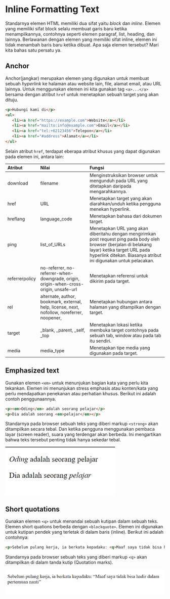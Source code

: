# Inline Formatting Text
Standarnya elemen HTML memiliki dua sifat yaitu <i>block</i> dan <i>inline</i>. Elemen yang memiliki sifat block selalu membuat garis baru ketika menampilkannya, contohnya seperti elemen paragraf, list, heading, dan lainnya. Berlawanan dengan elemen yang memiliki sifat inline, elemen ini tidak menambah baris baru ketika dibuat. Apa saja elemen tersebut? Mari kita bahas satu persatu ya.

## Anchor
Anchor(jangkar) merupakan elemen yang digunakan untuk membuat sebuah <i>hyperlink</i> ke halaman atau website lain, file, alamat email, atau URL lainnya. Untuk menggunakan elemen ini kita gunakan tag ```<a>...</a>``` bersama dengan atribut ```href``` untuk menetapkan sebuah target yang akan dituju.

```html
<p>Hubungi kami di</p>
<ul>
   <li><a href="https://example.com">Website</a></li>
   <li><a href="mailto:info@example.com">Email</a></li>
   <li><a href="tel:+62123456">Telepon</a></li>
   <li><a href="#address">Alamat</a></li>
</ul>
```
Selain atribut ```href```, terdapat eberapa atribut khusus yang dapat digunakan pada elemen ini, antara lain:

| Atribut | Nilai | Fungsi |
|:--------|:------|:-------|
| download | filename | Menginstruksikan browser untuk mengunduh pada URL yang ditetapkan daripada mengarahkannya.  |
| href | URL | Menetapkan target yang akan diarahkan/unduh ketika pengguna menekan hyperlink. |
| hreflang | language_code | Menetapkan bahasa dari dokumen target. |
| ping | list_of_URLs | Menetapkan URL yang akan diberitahu dengan mengirimkan post request ping pada body oleh browser (berjalan di belakang layar) ketika target URL pada hyperlink ditekan. Biasanya atribut ini digunakan untuk pelacakan. | 
| referrerpolicy | no-referrer, no-referrer-when-downgrade, origin, origin-when-cross-origin, unsafe-url | Menetapkan referensi untuk dikirim pada target. |
| rel | alternate, author, bookmark, external, help, license, next, nofollow, noreferrer, noopener, | Menetapkan hubungan antara halaman yang ditampilkan dengan target. |
| target | _blank, _parent, _self, _top | Menetapkan lokasi ketika membuka target contohnya pada sebuah tab, window atau pada tab itu sendiri. |
| media | media_type | Menetapkan tipe media yang digunakan pada target. |

## Emphasized text

Gunakan elemen ```<em>``` untuk menunjukan bagian kata yang perlu kita tekankan. Elemen ini menunjukan stress emphasis atau konten/kata yang perlu mendapatkan penekanan atau perhatian khusus. Berikut ini adalah contoh penggunaannya.

```html
<p><em>Oding</em> adalah seorang pelajar</p>
<p>Dia adalah seorang <em>pelajar</em></p>
```
Standarnya pada browser sebuah teks yang diberi markup ```<strong>``` akan ditampilkan secara tebal. Dan ketika pengguna menggunakan pembaca layar (screen reader), suara yang terdengar akan berbeda. Ini mengartikan bahwa teks tersebut penting tidak hanya sekedar tebal.


![screenshot](https://github.com/adyuta447/learn-html-css/blob/main/3.%20Pendalaman%20HTML/img/2022-03-13_23-07.png)

## Short quotations
Gunakan elemen ```<q>``` untuk menandai sebuah kutipan dalam sebuah teks. Elemen short quations berbeda dengan ```<blockquote>```. Elemen ini digunakan untuk kutipan pendek yang terletak di dalam baris (inline). Berikut ini adalah contohnya:

```html
<p>Sebelum pulang kerja, ia berkata kepadaku: <q>Maaf saya tidak bisa hadir dalam pertemuan nanti</q></p>
```
Standarnya pada browser sebuah teks yang diberi markup ```<q>``` akan ditampilkan di dalam tanda kutip (Quotation marks).

![screenshot](https://github.com/adyuta447/learn-html-css/blob/main/3.%20Pendalaman%20HTML/img/2022-03-13_23-12.png)

